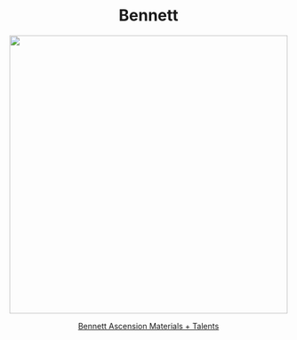 <body>
  <div align="center">
    <h1> Bennett </h1>
<img src="https://static.wikia.nocookie.net/genshin-impact/images/f/f9/Personagem_Bennett_Desejo.png/revision/latest/scale-to-width/360?cb=20230717180941&path-prefix=pt-br" width=500>

<a href="https://github.com/lihgrandini/characterstp/blob/main/Characters/Bennett/Bennett.rar">Bennett Ascension Materials + Talents</a><br>
  
  </div>
</body>

